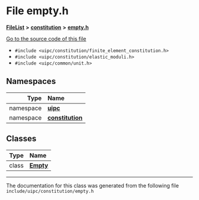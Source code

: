 

# File empty.h



[**FileList**](files.md) **>** [**constitution**](dir_e6404e629433dfdedefe8b8f43f6234d.md) **>** [**empty.h**](empty_8h.md)

[Go to the source code of this file](empty_8h_source.md)



* `#include <uipc/constitution/finite_element_constitution.h>`
* `#include <uipc/constitution/elastic_moduli.h>`
* `#include <uipc/common/unit.h>`













## Namespaces

| Type | Name |
| ---: | :--- |
| namespace | [**uipc**](namespaceuipc.md) <br> |
| namespace | [**constitution**](namespaceuipc_1_1constitution.md) <br> |


## Classes

| Type | Name |
| ---: | :--- |
| class | [**Empty**](classuipc_1_1constitution_1_1_empty.md) <br> |



















































------------------------------
The documentation for this class was generated from the following file `include/uipc/constitution/empty.h`

